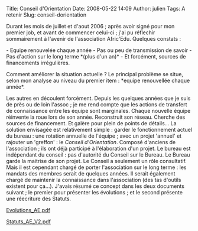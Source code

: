 Title: Conseil d'Orientation
Date: 2008-05-22 14:09
Author: julien
Tags: A retenir
Slug: conseil-dorientation

Durant les mois de juillet et d'aout 2006 ; après avoir signé pour mon
premier job, et avant de commencer celui-ci ; j'ai pu réflechir
sommairement à l'avenir de l'association Afric'Edu. Quelques constats :

</p>
-   Equipe renouvelée chaque année
-   Pas ou peu de transmission de savoir
-   Pas d'action sur le long terme *(plus d'un an)*
-   Et forcément, sources de financements irrégulières.

</p>
Comment améliorer la situation actuelle ? Le principal problème se
situe, selon mon analyse au niveau du premier item : *equipe renouvellée
chaque année*.  

Les autres en découlent forcément. Depuis les quelques années que je
suis de près ou de loin l'assoc ; je me rend compte que les actions de
transfert de connaissance entre les équipe sont marginales. Chaque
nouvelle équipe réinvente la roue lors de son année. Reconstruit son
réseau. Cherche des sources de financement. Et galère pour plein de
points de détails... La solution envisagée est relativement simple :
garder le fonctionnement actuel du bureau : une rotation annuelle de
l'équipe ; avec un projet 'annuel' et rajouter un 'greffon' : le
*Conseil d'Orientation*. Composé d'anciens de l'association ; ils ont
déjà participé à l'élaboration d'un projet. Le bureau est indépendant du
conseil : pas d'autorité du Conseil sur le Bureau. Le Bureau garde la
maitrise de son projet. Le Conseil a seulement un rôle consultatif. Mais
il est cependant chargé de porter l'association sur le long terme : les
mandats des membres serait de quelques années. Il serait également
chargé de maintenir la connaissance dans l'association (des tas d'outils
existent pour ça...). J'avais résumé ce concept dans les deux documents
suivant ; le premier pour présenter les évolutions ; et le second
présente une réecriture des Statuts.

[Evolutions\_AE.pdf]({filename}/files/Evolutions_AE.pdf)

[Statuts\_AE\_V2.pdf]({filename}/files/Statuts_AE_V2.pdf)

